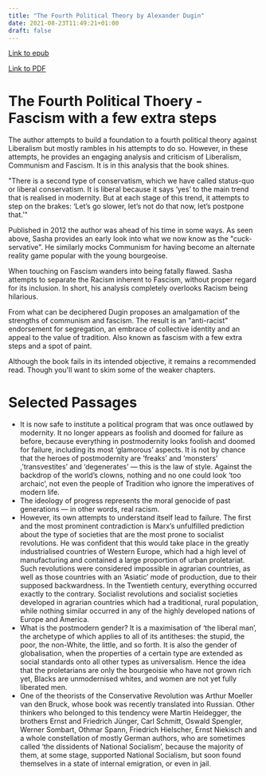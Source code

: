 ```yaml
---
title: "The Fourth Political Theory by Alexander Dugin"
date: 2021-08-23T11:49:21+01:00
draft: false
---
```


[Link to epub](/rdk_website/books/the_fourth_political_theory.epub)

[Link to PDF](/rdk_website/books/the_fourth_political_theory.pdf)

# The Fourth Political Thoery - Fascism with a few extra steps

The author attempts to build a foundation to a fourth political theory against Liberalism but mostly rambles in his attempts to do so. However, in these attempts, he provides an engaging analysis and criticism of Liberalism, Communism and Fascism. It is in this analysis that the book shines.

"There is a second type of conservatism, which we have called status-quo or liberal conservatism. It is liberal because it says ‘yes’ to the main trend that is realised in modernity. But at each stage of this trend, it attempts to step on the brakes: ‘Let’s go slower, let’s not do that now, let’s postpone that.’"

Published in 2012 the author was ahead of his time in some ways. As seen above, Sasha provides an early look into what we now know as the "cuck-servative". He similarly mocks Communism for having become an alternate reality game popular with the young bourgeoise.

When touching on Fascism wanders into being fatally flawed. Sasha attempts to separate the Racism inherent to Fascism, without proper regard for its inclusion. In short, his analysis completely overlooks Racism being hilarious.

From what can be deciphered Dugin proposes an amalgamation of the strengths of communism and fascism. The result is an "anti-racist" endorsement for segregation, an embrace of collective identity and an appeal to the value of tradition. Also known as fascism with a few extra steps and a spot of paint.

Although the book fails in its intended objective, it remains a recommended read. Though you'll want to skim some of the weaker chapters.

# Selected Passages

* It is now safe to institute a political program that was once outlawed by modernity. It no longer appears as foolish and doomed for failure as before, because everything in postmodernity looks foolish and doomed for failure, including its most ‘glamorous’ aspects. It is not by chance that the heroes of postmodernity are ‘freaks’ and ‘monsters’ ,’transvestites’ and ‘degenerates’ — this is the law of style. Against the backdrop of the world’s clowns, nothing and no one could look ‘too archaic’, not even the people of Tradition who ignore the imperatives of modern life.
* The ideology of progress represents the moral genocide of past generations — in other words, real racism.
* However, its own attempts to understand itself lead to failure. The first and the most prominent contradiction is Marx’s unfulfilled prediction about the type of societies that are the most prone to socialist revolutions. He was confident that this would take place in the greatly industrialised countries of Western Europe, which had a high level of manufacturing and contained a large proportion of urban proletariat. Such revolutions were considered impossible in agrarian countries, as well as those countries with an ‘Asiatic’ mode of production, due to their supposed backwardness. In the Twentieth century, everything occurred exactly to the contrary. Socialist revolutions and socialist societies developed in agrarian countries which had a traditional, rural population, while nothing similar occurred in any of the highly developed nations of Europe and America.
* What is the postmodern gender? It is a maximisation of ‘the liberal man’, the archetype of which applies to all of its antitheses: the stupid, the poor, the non-White, the little, and so forth. It is also the gender of globalisation, when the properties of a certain type are extended as social standards onto all other types as universalism. Hence the idea that the proletarians are only the bourgeoisie who have not grown rich yet, Blacks are unmodernised whites, and women are not yet fully liberated men.
* One of the theorists of the Conservative Revolution was Arthur Moeller van den Bruck, whose book was recently translated into Russian. Other thinkers who belonged to this tendency were Martin Heidegger, the brothers Ernst and Friedrich Jünger, Carl Schmitt, Oswald Spengler, Werner Sombart, Othmar Spann, Friedrich Hielscher, Ernst Niekisch and a whole constellation of mostly German authors, who are sometimes called ‘the dissidents of National Socialism’, because the majority of them, at some stage, supported National Socialism, but soon found themselves in a state of internal emigration, or even in jail.